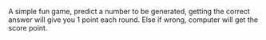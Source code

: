 A simple fun game, predict a number to be generated, getting the correct answer will give you 1 point each round. Else if wrong, computer will get the score point.
